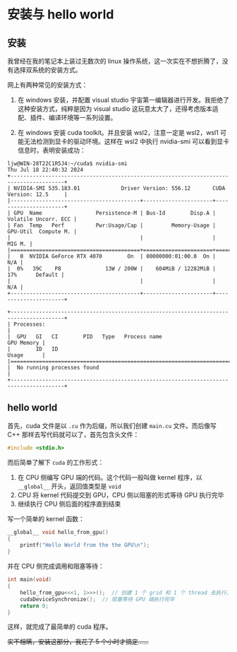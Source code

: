 # 安装与 hello world

## 安装

我曾经在我的笔记本上装过无数次的 linux 操作系统，这一次实在不想折腾了，没有选择双系统的安装方式。

网上有两种常见的安装方式：

1. 在 windows 安装，并配置 visual studio 宇宙第一编辑器进行开发。我拒绝了这种安装方式，纯粹是因为 visual studio 这玩意太大了，还得考虑版本适配、插件、编译环境等一系列设置。

2. 在 windows 安装 cuda toolkit。并且安装 wsl2，注意一定是 wsl2，wsl1 可能无法检测到显卡的驱动环境。这样在 wsl2 中执行 nvidia-smi 可以看到显卡信息时，表明安装成功：

```
ljw@WIN-28T22C1R5J4:~/cuda$ nvidia-smi
Thu Jul 18 22:40:32 2024       
+---------------------------------------------------------------------------------------+
| NVIDIA-SMI 535.183.01             Driver Version: 556.12       CUDA Version: 12.5     |
|-----------------------------------------+----------------------+----------------------+
| GPU  Name                 Persistence-M | Bus-Id        Disp.A | Volatile Uncorr. ECC |
| Fan  Temp   Perf          Pwr:Usage/Cap |         Memory-Usage | GPU-Util  Compute M. |
|                                         |                      |               MIG M. |
|=========================================+======================+======================|
|   0  NVIDIA GeForce RTX 4070        On  | 00000000:01:00.0  On |                  N/A |
|  0%   39C    P8              13W / 200W |    604MiB / 12282MiB |     17%      Default |
|                                         |                      |                  N/A |
+-----------------------------------------+----------------------+----------------------+
                                                                                         
+---------------------------------------------------------------------------------------+
| Processes:                                                                            |
|  GPU   GI   CI        PID   Type   Process name                            GPU Memory |
|        ID   ID                                                             Usage      |
|=======================================================================================|
|  No running processes found                                                           |
+---------------------------------------------------------------------------------------+
```

## hello world

首先，cuda 文件是以 `.cu` 作为后缀，所以我们创建 `main.cu` 文件。而后像写 C++ 那样去写代码就可以了，首先包含头文件：

```cpp
#include <stdio.h>
```

而后简单了解下 `cuda` 的工作形式：

1. 在 CPU 侧编写 GPU 端的代码。这个代码一般叫做 kernel 程序，以 `__global__` 开头，返回值类型是 `void`
2. CPU 将 kernel 代码提交到 GPU，CPU 侧以阻塞的形式等待 GPU 执行完毕
3. 继续执行 CPU 侧后面的程序直到结束

写一个简单的 kernel 函数：

```cpp
__global__ void hello_from_gpu()
{
    printf("Hello World from the the GPU\n");
}
```

并在 CPU 侧完成调用和阻塞等待：

```cpp
int main(void)
{
    hello_from_gpu<<<1, 1>>>();  // 创建 1 个 grid 和 1 个 thread 去执行，后面会讲
    cudaDeviceSynchronize();  // 阻塞等待 GPU 端执行完毕
    return 0;
}
```

这样，就完成了最简单的 cuda 程序。

~~实不相瞒，安装这部分，我花了 5 个小时才搞定......~~